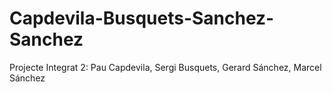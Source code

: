 # Capdevila-Busquets-Sanchez-Sanchez
Projecte Integrat 2: Pau Capdevila, Sergi Busquets, Gerard Sánchez, Marcel Sánchez
